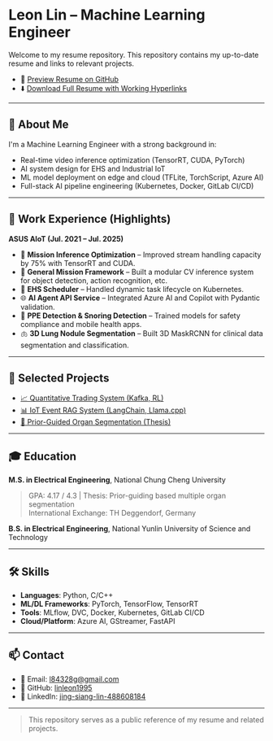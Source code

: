 # Leon Lin – Machine Learning Engineer

Welcome to my resume repository. This repository contains my up-to-date resume and links to relevant projects.

- 📄 [Preview Resume on GitHub](examples/resume_en.pdf)
- ⬇️ [Download Full Resume with Working Hyperlinks](https://drive.google.com/file/d/14olOYguGfad-UdGBLPm9qtxBiGJhOP3K/view?usp=sharing)

---

## 🧠 About Me

I'm a Machine Learning Engineer with a strong background in:

- Real-time video inference optimization (TensorRT, CUDA, PyTorch)
- AI system design for EHS and Industrial IoT
- ML model deployment on edge and cloud (TFLite, TorchScript, Azure AI)
- Full-stack AI pipeline engineering (Kubernetes, Docker, GitLab CI/CD)

---

## 🏢 Work Experience (Highlights)

**ASUS AIoT (Jul. 2021 – Jul. 2025)**

- 🔧 **Mission Inference Optimization** – Improved stream handling capacity by 75% with TensorRT and CUDA.
- 🧱 **General Mission Framework** – Built a modular CV inference system for object detection, action recognition, etc.
- 📅 **EHS Scheduler** – Handled dynamic task lifecycle on Kubernetes.
- 🌐 **AI Agent API Service** – Integrated Azure AI and Copilot with Pydantic validation.
- 🧪 **PPE Detection & Snoring Detection** – Trained models for safety compliance and mobile health apps.
- 🫁 **3D Lung Nodule Segmentation** – Built 3D MaskRCNN for clinical data segmentation and classification.

---

## 🚀 Selected Projects

- [📈 Quantitative Trading System (Kafka, RL)](https://github.com/linleon1995/quant)
- [📊 IoT Event RAG System (LangChain, Llama.cpp)](https://github.com/linleon1995/IoT-Event-RAG-System)
- [🧠 Prior-Guided Organ Segmentation (Thesis)](https://github.com/linleon1995/prior_guiding_network)

---

## 🎓 Education

**M.S. in Electrical Engineering**, National Chung Cheng University  
> GPA: 4.17 / 4.3 | Thesis: Prior-guiding based multiple organ segmentation  
> International Exchange: TH Deggendorf, Germany

**B.S. in Electrical Engineering**, National Yunlin University of Science and Technology

---

## 🛠 Skills

- **Languages**: Python, C/C++
- **ML/DL Frameworks**: PyTorch, TensorFlow, TensorRT
- **Tools**: MLflow, DVC, Docker, Kubernetes, GitLab CI/CD
- **Cloud/Platform**: Azure AI, GStreamer, FastAPI

---

## 📫 Contact

- 📧 Email: [l84328g@gmail.com](mailto:l84328g@gmail.com)
- 🔗 GitHub: [linleon1995](https://github.com/linleon1995)
- 💼 LinkedIn: [jing-siang-lin-488608184](https://www.linkedin.com/in/jing-siang-lin-488608184)

---

> This repository serves as a public reference of my resume and related projects.
